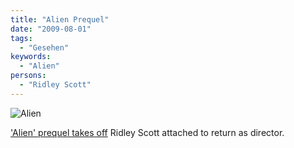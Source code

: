 ```yaml
---
title: "Alien Prequel"
date: "2009-08-01"
tags:
  - "Gesehen"
keywords:
  - "Alien"
persons:
  - "Ridley Scott"
---
```


![Alien](/images/codecandies/alien.jpg)

['Alien' prequel takes off](http://www.variety.com/article/VR1118006722.html) Ridley Scott attached to return as director.
